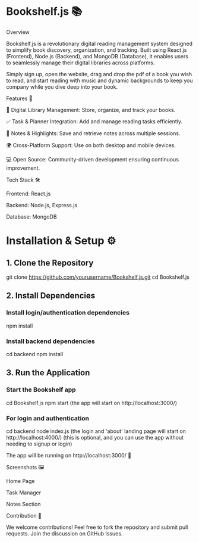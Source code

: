 # Bookshelf.js 📚



Overview

Bookshelf.js is a revolutionary digital reading management system designed to simplify book discovery, organization, and tracking.
 Built using React.js (Frontend), Node.js (Backend), and MongoDB (Database), it enables users to seamlessly manage their digital libraries across platforms.

 Simply sign up, open the website, drag and drop the pdf of a book you wish to read, and start reading with music and dynamic backgrounds to keep you company while you dive deep into your book.

Features 🚀

📖 Digital Library Management: Store, organize, and track your books.

✅ Task & Planner Integration: Add and manage reading tasks efficiently.

📝 Notes & Highlights: Save and retrieve notes across multiple sessions.

🌍 Cross-Platform Support: Use on both desktop and mobile devices.

💻 Open Source: Community-driven development ensuring continuous improvement.

Tech Stack 🛠️

Frontend: React.js

Backend: Node.js, Express.js

Database: MongoDB

# Installation & Setup ⚙️

## 1. Clone the Repository

git clone https://github.com/yourusername/Bookshelf.js.git
cd Bookshelf.js

## 2. Install Dependencies

### Install login/authentication dependencies
npm install

### Install backend dependencies
cd backend
npm install

## 3. Run the Application

### Start the Bookshelf app 
cd Bookshelf.js
npm start
(the app will start on http://localhost:3000/)

### For login and authentication
cd backend
node index.js
(the login and 'about' landing page will start on http://localhost:4000/)
(this is optional, and you can use the app without needing to signup or login)

The app will be running on http://localhost:3000/ 🎉

Screenshots 🖼️

Home Page



Task Manager



Notes Section




Contribution 🤝

We welcome contributions! Feel free to fork the repository and submit pull requests. Join the discussion on GitHub Issues.